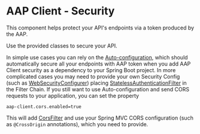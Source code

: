# AAP Client - Security

This component helps protect your API's endpoints via a token produced by the AAP.

Use the provided classes to secure your API.

In simple use cases you can rely on the [Auto-configuration](src/main/java/uk/ac/ebi/tsc/aap/client/security/AAPWebSecurityAutoConfiguration.java), which should automatically secure all your endpoints with AAP token when you add AAP Client security as a dependency to your Spring Boot project.
In more complicated cases you may need to provide your own Security Config (such as [WebSecurityConfigurer](https://docs.spring.io/spring-security/site/docs/current/api/org/springframework/security/config/annotation/web/WebSecurityConfigurer.html)) placing [StatelessAuthenticationFilter](src/main/java/uk/ac/ebi/tsc/aap/client/security/StatelessAuthenticationFilter.java) in the Filter Chain.
If you still want to use Auto-configuration and send CORS requests to your application, you can set the property

```
aap-client.cors.enabled=true
```     
This will add [CorsFilter](https://docs.spring.io/spring-security/site/docs/5.2.1.RELEASE/reference/htmlsingle/#cors) and use your Spring MVC CORS configuration (such as `@CrossOrigin` annotations), which you need to provide.